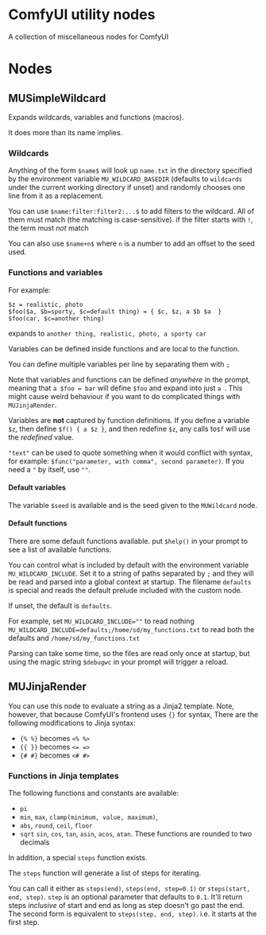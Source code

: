 # ComfyUI utility nodes

A collection of miscellaneous nodes for ComfyUI

# Nodes

## MUSimpleWildcard

Expands wildcards, variables and functions (macros).

It does more than its name implies.

### Wildcards

Anything of the form `$name$` will look up `name.txt` in the directory specified by the environment variable `MU_WILDCARD_BASEDIR` (defaults to `wildcards` under the current working directory if unset) and randomly chooses one line from it as a replacement.

You can use `$name:filter:filter2:...$` to add filters to the wildcard. All of them must match (the matching is case-sensitive). if the filter starts with `!`, the term must *not* match

You can also use `$name+n$` where `n` is a number to add an offset to the seed used.

### Functions and variables
For example:
```
$z = realistic, photo
$foo($a, $b=sporty, $c=default thing) = { $c, $z, a $b $a  }
$foo(car, $c=another thing)
```

expands to `another thing, realistic, photo, a sporty car`

Variables can be defined inside functions and are local to the function.

You can define multiple variables per line by separating them with `;`

Note that variables and functions can be defined *anywhere* in the prompt, meaning that `a $foo = bar` will define `$foo` and expand into just `a `. This might cause weird behaviour if you want to do complicated things with `MUJinjaRender`.

Variables are **not** captured by function definitions. If you define a variable `$z`, then define `$f() { a $z }`, and then redefine `$z`, any calls to`$f` will use the *redefined* value.

`"text"` can be used to quote something when it would conflict with syntax, for example: `$func("parameter, with comma", second parameter)`. If you need a `"` by itself, use `""`.

#### Default variables

The variable `$seed` is available and is the seed given to the `MUWildcard` node.

#### Default functions
There are some default functions available. put `$help()` in your prompt to see a list of available functions.

You can control what is included by default with the environment variable `MU_WILDCARD_INCLUDE`. Set it to a string of paths separated by `;` and they will be read and parsed into a global context at startup. The filename `defaults` is special and reads the default prelude included with the custom node.

If unset, the default is `defaults`.

For example, set
`MU_WILDCARD_INCLUDE=""` to read nothing
`MU_WILDCARD_INCLUDE=defaults;/home/sd/my_functions.txt` to read both the defaults and `/home/sd/my_functions.txt`

Parsing can take some time, so the files are read only once at startup, but using the magic string `$debugwc` in your prompt will trigger a reload.

## MUJinjaRender
You can use this node to evaluate a string as a Jinja2 template. Note, however, that because ComfyUI's frontend uses `{}` for syntax, There are the following modifications to Jinja syntax:

- `{% %}` becomes `<% %>`
- `{{ }}` becomes `<= =>`
- `{# #}` becomes `<# #>`

### Functions in Jinja templates

The following functions and constants are available:

- `pi`
- `min`, `max`, `clamp(minimum, value, maximum)`,
- `abs`, `round`, `ceil`, `floor`
- `sqrt` `sin`, `cos`, `tan`, `asin`, `acos`, `atan`. These functions are rounded to two decimals


In addition, a special `steps` function exists.

The `steps` function will generate a list of steps for iterating. 

You can call it either as `steps(end)`, `steps(end, step=0.1)` or `steps(start, end, step)`. `step` is an optional parameter that defaults to `0.1`. It'll return steps *inclusive* of start and end as long as step doesn't go past the end. 
The second form is equivalent to `steps(step, end, step)`. i.e. it starts at the first step.
